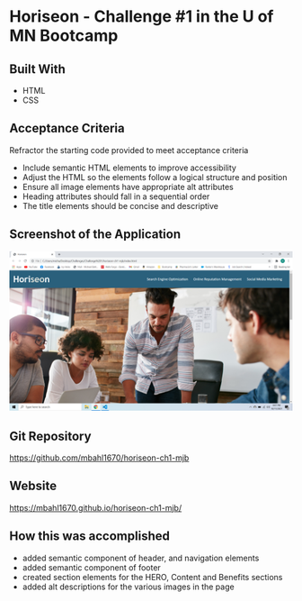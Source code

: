 # Horiseon - Challenge #1 in the U of MN Bootcamp

## Built With
* HTML
* CSS

## Acceptance Criteria
Refractor the starting code provided to meet acceptance criteria
* Include semantic HTML elements to improve accessibility
* Adjust the HTML so the elements follow a logical structure and position
* Ensure all image elements have appropriate alt attributes
* Heading attributes should fall in a sequential order
* The title elements should be concise and descriptive

## Screenshot of the Application
![Screenshot of Horiseon](./assets/images/Screenshot.png)

## Git Repository
https://github.com/mbahl1670/horiseon-ch1-mjb

## Website
https://mbahl1670.github.io/horiseon-ch1-mjb/


## How this was accomplished
* added semantic component of header, and navigation elements
* added semantic component of footer
* created section elements for the HERO, Content and Benefits sections
* added alt descriptions for the various images in the page